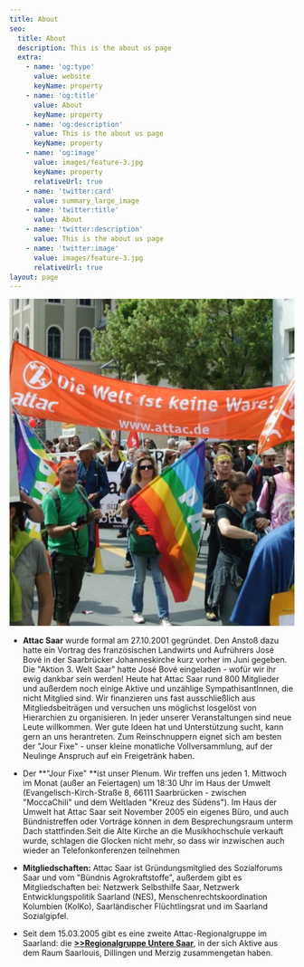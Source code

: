 ```yaml
---
title: About
seo:
  title: About
  description: This is the about us page
  extra:
    - name: 'og:type'
      value: website
      keyName: property
    - name: 'og:title'
      value: About
      keyName: property
    - name: 'og:description'
      value: This is the about us page
      keyName: property
    - name: 'og:image'
      value: images/feature-3.jpg
      keyName: property
      relativeUrl: true
    - name: 'twitter:card'
      value: summary_large_image
    - name: 'twitter:title'
      value: About
    - name: 'twitter:description'
      value: This is the about us page
    - name: 'twitter:image'
      value: images/feature-3.jpg
      relativeUrl: true
layout: page
---
```

![](images/weltkeineware.jpeg)

*   **Attac Saar** wurde formal am 27.10.2001 gegründet. Den Anstoß dazu hatte ein Vortrag des französischen Landwirts und Aufrührers José Bové in der Saarbrücker Johanneskirche kurz vorher im Juni gegeben. Die "Aktion 3. Welt Saar" hatte José Bové eingeladen - wofür wir ihr ewig dankbar sein werden! Heute hat Attac Saar rund 800 Mitglieder und außerdem noch einige Aktive und unzählige SympathisantInnen, die nicht Mitglied sind. Wir finanzieren uns fast ausschließlich aus Mitgliedsbeiträgen und versuchen uns möglichst losgelöst von Hierarchien zu organisieren. In jeder unserer Veranstaltungen sind neue Leute willkommen. Wer gute Ideen hat und Unterstützung sucht, kann gern an uns herantreten. Zum Reinschnuppern eignet sich am besten der "Jour Fixe" - unser kleine monatliche Vollversammlung, auf der Neulinge Anspruch auf ein Freigetränk haben. 

<!---->

*   Der \*\*"Jour Fixe" \*\*ist unser Plenum. Wir treffen uns jeden 1. Mittwoch im Monat (außer an Feiertagen) um 18:30 Uhr im Haus der Umwelt (Evangelisch-Kirch-Straße 8, 66111 Saarbrücken - zwischen "MoccaChili" und dem Weltladen "Kreuz des Südens"). Im Haus der Umwelt hat Attac Saar seit November 2005 ein eigenes Büro, und auch Bündnistreffen oder Vorträge können in dem Besprechungsraum unterm Dach stattfinden.Seit die Alte Kirche an die Musikhochschule verkauft wurde, schlagen die Glocken nicht mehr, so dass wir inzwischen auch wieder an Telefonkonferenzen teilnehmen 

<!---->

*   **Mitgliedschaften:** Attac Saar ist Gründungsmitglied des Sozialforums Saar und vom "Bündnis Agrokraftstoffe", außerdem gibt es Mitgliedschaften bei: Netzwerk Selbsthilfe Saar, Netzwerk Entwicklungspolitik Saarland (NES), Menschenrechtskoordination Kolumbien (KolKo), Saarländischer Flüchtlingsrat und im Saarland Sozialgipfel.

<!---->

*   Seit dem 15.03.2005 gibt es eine zweite Attac-Regionalgruppe im Saarland: die [**>>Regionalgruppe Untere Saar**](http://www.attac-netzwerk.de/untere-saar), in der sich Aktive aus dem Raum Saarlouis, Dillingen und Merzig zusammengetan haben.

